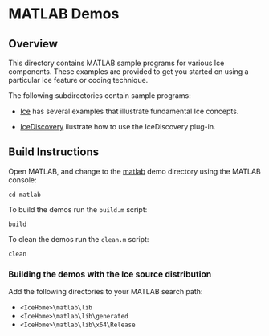 # MATLAB Demos

## Overview

This directory contains MATLAB sample programs for various Ice components.
These examples are provided to get you started on using a particular Ice feature
or coding technique.

The following subdirectories contain sample programs:

- [Ice](./Ice) has several examples that illustrate fundamental Ice concepts.

- [IceDiscovery](./IceDiscovery) ilustrate how to use the IceDiscovery plug-in.

## Build Instructions

Open MATLAB, and change to the [matlab](../matlab) demo directory
using the MATLAB console:

```
cd matlab
```

To build the demos run the `build.m` script:

```
build
```

To clean the demos run the `clean.m` script:

```
clean
```

### Building the demos with the Ice source distribution

Add the following directories to your MATLAB search path:

 - `<IceHome>\matlab\lib`
 - `<IceHome>\matlab\lib\generated`
 - `<IceHome>\matlab\lib\x64\Release`
